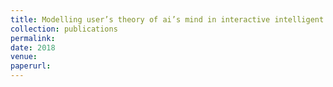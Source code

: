 ```yaml
---
title: Modelling user’s theory of ai’s mind in interactive intelligent systems
collection: publications
permalink: 
date: 2018
venue: 
paperurl: 
---
```


